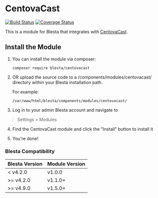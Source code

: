 # CentovaCast

[![Build Status](https://travis-ci.org/blesta/module-centovacast.svg?branch=master)](https://travis-ci.org/blesta/module-centovacast) [![Coverage Status](https://coveralls.io/repos/github/blesta/module-centovacast/badge.svg?branch=master)](https://coveralls.io/github/blesta/module-centovacast?branch=master)

This is a module for Blesta that integrates with [CentovaCast](http://www.centova.com/es/cast).

## Install the Module

1. You can install the module via composer:

    ```
    composer require blesta/centovacast
    ```

2. OR upload the source code to a /components/modules/centovacast/ directory within
your Blesta installation path.

    For example:

    ```
    /var/www/html/blesta/components/modules/centovacast/
    ```

3. Log in to your admin Blesta account and navigate to
> Settings > Modules

4. Find the CentovaCast module and click the "Install" button to install it

5. You're done!

### Blesta Compatibility

|Blesta Version|Module Version|
|--------------|--------------|
|< v4.2.0|v1.0.0|
|>= v4.2.0|v1.1.0+|
|>= v4.9.0|v1.5.0+|
